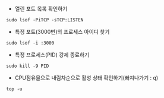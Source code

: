 * 열린 포트 목록 확인하기
```Shell
sudo lsof -PiTCP -sTCP:LISTEN
```
* 특정 포트(3000번)의 프로세스 아이디 찾기
```Shell
sudo lsof -i :3000
```
* 특정 프로세스(PID) 강제 종료하기
```Shell
sudo kill -9 PID
```

* CPU점유율으로 내림차순으로 활성 상태 확인하기(빠져나가기 : q)
```Shell
top -u
```